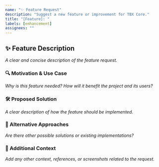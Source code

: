 ```yaml
---
name: "✨ Feature Request"
description: "Suggest a new feature or improvement for TBX Core."
title: "[Feature]: "
labels: [enhancement]
assignees: ""
---
```


## ✨ Feature Description
_A clear and concise description of the feature request._

### 🔍 Motivation & Use Case
_Why is this feature needed? How will it benefit the project and its users?_

### 🛠 Proposed Solution
_A clear description of how the feature should be implemented._

### 🎨 Alternative Approaches
_Are there other possible solutions or existing implementations?_ 

### 📌 Additional Context
_Add any other context, references, or screenshots related to the request._